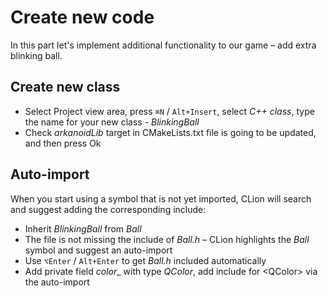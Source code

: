 # Create new code

In this part let's implement additional functionality to our game – add extra blinking ball.

## Create new class
* Select Project view area, press `⌘N` / `Alt+Insert`, select _C++ class_, type the name for your new class - _BlinkingBall_
* Check _arkanoidLib_ target in CMakeLists.txt file is going to be updated, and then press Ok

## Auto-import
When you start using a symbol that is not yet imported, CLion will search and suggest adding the corresponding include:

* Inherit _BlinkingBall_ from _Ball_
* The file is not missing the include of _Ball.h_ – CLion highlights the _Ball_ symbol and suggest an auto-import
* Use `⌥Enter` / `Alt+Enter` to get _Ball.h_ included automatically
* Add private field _color__ with type _QColor_, add include for \<QColor\> via the auto-import

